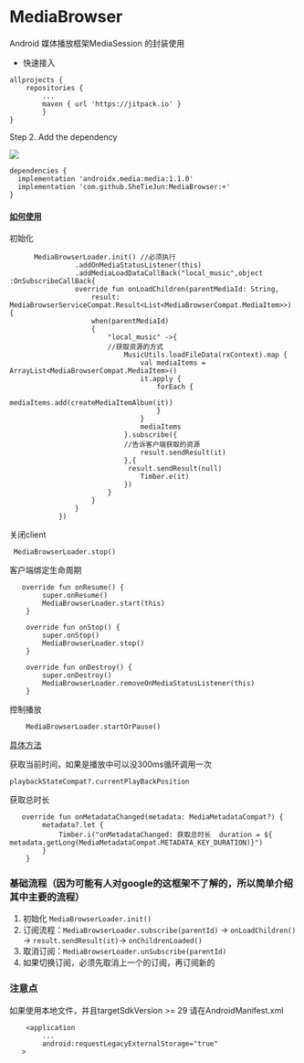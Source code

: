 # MediaBrowser

Android 媒体播放框架MediaSession 的封装使用

- 快速接入


```
allprojects {
    repositories {
        ...
        maven { url 'https://jitpack.io' }
        }
}
```

Step 2. Add the dependency

[![](https://jitpack.io/v/SheTieJun/MediaBrowser.svg)](https://jitpack.io/#SheTieJun/MediaBrowser)
```
dependencies {
  implementation 'androidx.media:media:1.1.0'
  implementation 'com.github.SheTieJun:MediaBrowser:+'
}
```


#### [如何使用](./app/src/main/java/me/shetj/mediabrowser/MainActivity.kt) 
初始化
```  // onLoadChildren 这个方法会在     MediaBrowserLoader.subscribe(parentId) 之后回调
      MediaBrowserLoader.init() //必须执行
                .addOnMediaStatusListener(this)
                .addMediaLoadDataCallBack("local_music",object :OnSubscribeCallBack{
                override fun onLoadChildren(parentMediaId: String,
                    result: MediaBrowserServiceCompat.Result<List<MediaBrowserCompat.MediaItem>>) {
                    when(parentMediaId)
                    {
                        "local_music" ->{
                        //获取资源的方式
                            MusicUtils.loadFileData(rxContext).map {
                                val mediaItems = ArrayList<MediaBrowserCompat.MediaItem>()
                                it.apply {
                                    forEach {
                                        mediaItems.add(createMediaItemAlbum(it))
                                    }
                                }
                                mediaItems
                            }.subscribe({
                            //告诉客户端获取的资源
                                result.sendResult(it)
                            },{
                             result.sendResult(null)
                                Timber.e(it)
                            })
                        }
                    }
                }
            })
```
关闭client
```
 MediaBrowserLoader.stop()
```

客户端绑定生命周期
```
   override fun onResume() {
        super.onResume()
        MediaBrowserLoader.start(this)
    }

    override fun onStop() {
        super.onStop()
        MediaBrowserLoader.stop()
    }
    
    override fun onDestroy() {
        super.onDestroy()
        MediaBrowserLoader.removeOnMediaStatusListener(this)
    }
```
控制播放
```
    MediaBrowserLoader.startOrPause()
```

[具体方法](./mediaBrowser/src/main/java/me/shetj/media/MediaBrowserLoader.kt)

获取当前时间，如果是播放中可以没300ms循环调用一次

```
playbackStateCompat?.currentPlayBackPosition
```

获取总时长
```
   override fun onMetadataChanged(metadata: MediaMetadataCompat?) {
        metadata?.let {
            Timber.i("onMetadataChanged: 获取总时长  duration = ${ metadata.getLong(MediaMetadataCompat.METADATA_KEY_DURATION)}")
        }
    }
```

### 基础流程（因为可能有人对google的这框架不了解的，所以简单介绍其中主要的流程）

1. 初始化 `MediaBrowserLoader.init() `
2. 订阅流程：`MediaBrowserLoader.subscribe(parentId)` -> `onLoadChildren()` -> `result.sendResult(it)`-> `onChildrenLoaded()`
3. 取消订阅：`MediaBrowserLoader.unSubscribe(parentId)`
4. 如果切换订阅，必须先取消上一个的订阅，再订阅新的

### 注意点
如果使用本地文件，并且targetSdkVersion >= 29
请在AndroidManifest.xml
```
    <application
        ...
        android:requestLegacyExternalStorage="true"
   >     
```